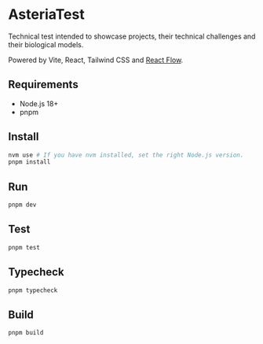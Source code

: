 # AsteriaTest

Technical test intended to showcase projects, their technical challenges and their biological models.

Powered by Vite, React, Tailwind CSS and [React Flow](https://reactflow.dev/).

## Requirements

- Node.js 18+
- pnpm

## Install

```bash
nvm use # If you have nvm installed, set the right Node.js version.
pnpm install
```

## Run

```bash
pnpm dev
```

## Test

```bash
pnpm test
```

## Typecheck

```bash
pnpm typecheck
```

## Build

```bash
pnpm build
```
